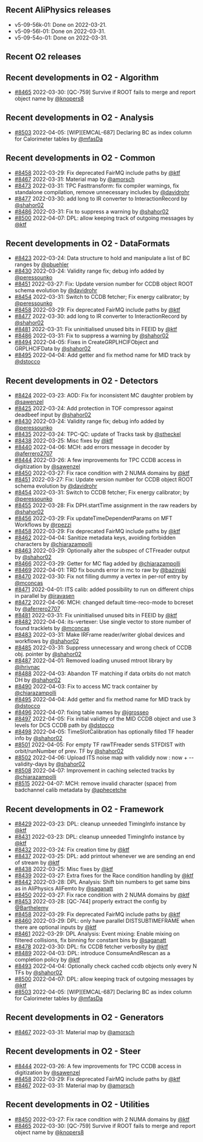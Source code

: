 ## Recent AliPhysics releases
- v5-09-56k-01: Done on 2022-03-21.
- v5-09-56l-01: Done on 2022-03-31.
- v5-09-54o-01: Done on 2022-03-31.
## Recent O2 releases
## Recent developments in O2 - Algorithm
- [\#8465](https://github.com/AliceO2Group/AliceO2/pull/8465) 2022-03-30: [QC-759] Survive if ROOT fails to merge and report object name by [@knopers8](https://github.com/knopers8)
## Recent developments in O2 - Analysis
- [\#8503](https://github.com/AliceO2Group/AliceO2/pull/8503) 2022-04-05: [WIP][EMCAL-687] Declaring BC as index column for Calorimeter tables by [@mfasDa](https://github.com/mfasDa)
## Recent developments in O2 - Common
- [\#8458](https://github.com/AliceO2Group/AliceO2/pull/8458) 2022-03-29: Fix deprecated FairMQ include paths by [@ktf](https://github.com/ktf)
- [\#8467](https://github.com/AliceO2Group/AliceO2/pull/8467) 2022-03-31: Material map by [@amorsch](https://github.com/amorsch)
- [\#8473](https://github.com/AliceO2Group/AliceO2/pull/8473) 2022-03-31: TPC Fasttransform: fix compiler warnings, fix standalone compilation, remove unnecessary includes by [@davidrohr](https://github.com/davidrohr)
- [\#8477](https://github.com/AliceO2Group/AliceO2/pull/8477) 2022-03-30: add long to IR converter to InteractionRecord by [@shahor02](https://github.com/shahor02)
- [\#8486](https://github.com/AliceO2Group/AliceO2/pull/8486) 2022-03-31: Fix to suppress a warning by [@shahor02](https://github.com/shahor02)
- [\#8500](https://github.com/AliceO2Group/AliceO2/pull/8500) 2022-04-07: DPL: allow keeping track of outgoing messages by [@ktf](https://github.com/ktf)
## Recent developments in O2 - DataFormats
- [\#8423](https://github.com/AliceO2Group/AliceO2/pull/8423) 2022-03-24: Data structure to hold and manipulate a list of BC ranges by [@pbuehler](https://github.com/pbuehler)
- [\#8430](https://github.com/AliceO2Group/AliceO2/pull/8430) 2022-03-24: Validity range fix; debug info added by [@peressounko](https://github.com/peressounko)
- [\#8451](https://github.com/AliceO2Group/AliceO2/pull/8451) 2022-03-27: Fix: Update version number for CCDB object ROOT schema evolution by [@davidrohr](https://github.com/davidrohr)
- [\#8454](https://github.com/AliceO2Group/AliceO2/pull/8454) 2022-03-31: Switch to CCDB fetcher; Fix energy calibrator; by [@peressounko](https://github.com/peressounko)
- [\#8458](https://github.com/AliceO2Group/AliceO2/pull/8458) 2022-03-29: Fix deprecated FairMQ include paths by [@ktf](https://github.com/ktf)
- [\#8477](https://github.com/AliceO2Group/AliceO2/pull/8477) 2022-03-30: add long to IR converter to InteractionRecord by [@shahor02](https://github.com/shahor02)
- [\#8481](https://github.com/AliceO2Group/AliceO2/pull/8481) 2022-03-31: Fix uninitialised unused bits in FEEID by [@ktf](https://github.com/ktf)
- [\#8486](https://github.com/AliceO2Group/AliceO2/pull/8486) 2022-03-31: Fix to suppress a warning by [@shahor02](https://github.com/shahor02)
- [\#8494](https://github.com/AliceO2Group/AliceO2/pull/8494) 2022-04-05: Fixes in CreateGRPLHCIFObject and GRPLHCIFData by [@shahor02](https://github.com/shahor02)
- [\#8495](https://github.com/AliceO2Group/AliceO2/pull/8495) 2022-04-04: Add getter and fix method name for MID track by [@dstocco](https://github.com/dstocco)
## Recent developments in O2 - Detectors
- [\#8424](https://github.com/AliceO2Group/AliceO2/pull/8424) 2022-03-23: AOD: Fix for inconsistent MC daughter problem by [@sawenzel](https://github.com/sawenzel)
- [\#8425](https://github.com/AliceO2Group/AliceO2/pull/8425) 2022-03-24: Add protection in TOF compressor against deadbeef input by [@shahor02](https://github.com/shahor02)
- [\#8430](https://github.com/AliceO2Group/AliceO2/pull/8430) 2022-03-24: Validity range fix; debug info added by [@peressounko](https://github.com/peressounko)
- [\#8435](https://github.com/AliceO2Group/AliceO2/pull/8435) 2022-03-24: TPC-QC: update of Tracks task by [@stheckel](https://github.com/stheckel)
- [\#8438](https://github.com/AliceO2Group/AliceO2/pull/8438) 2022-03-25: Misc fixes by [@ktf](https://github.com/ktf)
- [\#8440](https://github.com/AliceO2Group/AliceO2/pull/8440) 2022-04-06: MCH: add errors message in decoder by [@aferrero2707](https://github.com/aferrero2707)
- [\#8444](https://github.com/AliceO2Group/AliceO2/pull/8444) 2022-03-26: A few improvements for TPC CCDB access in digitization by [@sawenzel](https://github.com/sawenzel)
- [\#8450](https://github.com/AliceO2Group/AliceO2/pull/8450) 2022-03-27: Fix race condition with 2 NUMA domains by [@ktf](https://github.com/ktf)
- [\#8451](https://github.com/AliceO2Group/AliceO2/pull/8451) 2022-03-27: Fix: Update version number for CCDB object ROOT schema evolution by [@davidrohr](https://github.com/davidrohr)
- [\#8454](https://github.com/AliceO2Group/AliceO2/pull/8454) 2022-03-31: Switch to CCDB fetcher; Fix energy calibrator; by [@peressounko](https://github.com/peressounko)
- [\#8455](https://github.com/AliceO2Group/AliceO2/pull/8455) 2022-03-28: Fix DPH.startTime assignment in the raw readers by [@shahor02](https://github.com/shahor02)
- [\#8456](https://github.com/AliceO2Group/AliceO2/pull/8456) 2022-03-29: Fix updateTimeDependentParams on MFT Workflows by [@rpezzi](https://github.com/rpezzi)
- [\#8458](https://github.com/AliceO2Group/AliceO2/pull/8458) 2022-03-29: Fix deprecated FairMQ include paths by [@ktf](https://github.com/ktf)
- [\#8462](https://github.com/AliceO2Group/AliceO2/pull/8462) 2022-04-04: Sanitize metadata keys, avoiding forbidden characters by [@chiarazampolli](https://github.com/chiarazampolli)
- [\#8463](https://github.com/AliceO2Group/AliceO2/pull/8463) 2022-03-29: Optionally alter the subspec of CTFreader output by [@shahor02](https://github.com/shahor02)
- [\#8466](https://github.com/AliceO2Group/AliceO2/pull/8466) 2022-03-29: Getter for MC flag added by [@chiarazampolli](https://github.com/chiarazampolli)
- [\#8469](https://github.com/AliceO2Group/AliceO2/pull/8469) 2022-04-01: TRD fix bounds error in mc to raw by [@bazinski](https://github.com/bazinski)
- [\#8470](https://github.com/AliceO2Group/AliceO2/pull/8470) 2022-03-30: Fix not filling dummy a vertex in per-rof entry by [@mconcas](https://github.com/mconcas)
- [\#8471](https://github.com/AliceO2Group/AliceO2/pull/8471) 2022-04-01: ITS calib: added possibility to run on different chips in parallel by [@iravasen](https://github.com/iravasen)
- [\#8472](https://github.com/AliceO2Group/AliceO2/pull/8472) 2022-04-06: MCH: changed default time-reco-mode to bcreset by [@aferrero2707](https://github.com/aferrero2707)
- [\#8481](https://github.com/AliceO2Group/AliceO2/pull/8481) 2022-03-31: Fix uninitialised unused bits in FEEID by [@ktf](https://github.com/ktf)
- [\#8482](https://github.com/AliceO2Group/AliceO2/pull/8482) 2022-04-04: its-vertexer: Use single vector to store number of found tracklets by [@mconcas](https://github.com/mconcas)
- [\#8483](https://github.com/AliceO2Group/AliceO2/pull/8483) 2022-03-31: Make IRFrame reader/writer global devices and workflows by [@shahor02](https://github.com/shahor02)
- [\#8485](https://github.com/AliceO2Group/AliceO2/pull/8485) 2022-03-31: Suppress unnecessary and wrong check of CCDB obj. pointer by [@shahor02](https://github.com/shahor02)
- [\#8487](https://github.com/AliceO2Group/AliceO2/pull/8487) 2022-04-01: Removed loading unused mtroot library by [@ihrivnac](https://github.com/ihrivnac)
- [\#8488](https://github.com/AliceO2Group/AliceO2/pull/8488) 2022-04-03: Abandon TF matching if data orbits do not match DH by [@shahor02](https://github.com/shahor02)
- [\#8490](https://github.com/AliceO2Group/AliceO2/pull/8490) 2022-04-03: Fix to access MC track container  by [@chiarazampolli](https://github.com/chiarazampolli)
- [\#8495](https://github.com/AliceO2Group/AliceO2/pull/8495) 2022-04-04: Add getter and fix method name for MID track by [@dstocco](https://github.com/dstocco)
- [\#8496](https://github.com/AliceO2Group/AliceO2/pull/8496) 2022-04-07: fixing table names by [@jgrosseo](https://github.com/jgrosseo)
- [\#8497](https://github.com/AliceO2Group/AliceO2/pull/8497) 2022-04-05: Fix initial validity of the MID CCDB object and use 3 levels for DCS CCDB path by [@dstocco](https://github.com/dstocco)
- [\#8498](https://github.com/AliceO2Group/AliceO2/pull/8498) 2022-04-05: TimeSlotCalibration has optionally filled TF header info by [@shahor02](https://github.com/shahor02)
- [\#8501](https://github.com/AliceO2Group/AliceO2/pull/8501) 2022-04-05: For empty TF rawTFreader sends STFDIST with orbit/runNumber of prev. TF by [@shahor02](https://github.com/shahor02)
- [\#8502](https://github.com/AliceO2Group/AliceO2/pull/8502) 2022-04-06: Upload ITS noise map with valididy now : now + --validity-days by [@shahor02](https://github.com/shahor02)
- [\#8508](https://github.com/AliceO2Group/AliceO2/pull/8508) 2022-04-07: Improvement in caching selected tracks by [@chiarazampolli](https://github.com/chiarazampolli)
- [\#8515](https://github.com/AliceO2Group/AliceO2/pull/8515) 2022-04-07: MCH: remove invalid character (space) from badchannel calib metadata by [@aphecetche](https://github.com/aphecetche)
## Recent developments in O2 - Framework
- [\#8429](https://github.com/AliceO2Group/AliceO2/pull/8429) 2022-03-23: DPL: cleanup unneeded TimingInfo instance by [@ktf](https://github.com/ktf)
- [\#8431](https://github.com/AliceO2Group/AliceO2/pull/8431) 2022-03-23: DPL: cleanup unneeded TimingInfo instance by [@ktf](https://github.com/ktf)
- [\#8432](https://github.com/AliceO2Group/AliceO2/pull/8432) 2022-03-24: Fix creation time by [@ktf](https://github.com/ktf)
- [\#8437](https://github.com/AliceO2Group/AliceO2/pull/8437) 2022-03-25: DPL: add printout whenever we are sending an end of stream by [@ktf](https://github.com/ktf)
- [\#8438](https://github.com/AliceO2Group/AliceO2/pull/8438) 2022-03-25: Misc fixes by [@ktf](https://github.com/ktf)
- [\#8439](https://github.com/AliceO2Group/AliceO2/pull/8439) 2022-03-27: Extra fixes for the Race condition handling by [@ktf](https://github.com/ktf)
- [\#8442](https://github.com/AliceO2Group/AliceO2/pull/8442) 2022-03-28: DPL Analysis: Shift bin numbers to get same bins as in AliPhysics AliFemto by [@saganatt](https://github.com/saganatt)
- [\#8450](https://github.com/AliceO2Group/AliceO2/pull/8450) 2022-03-27: Fix race condition with 2 NUMA domains by [@ktf](https://github.com/ktf)
- [\#8453](https://github.com/AliceO2Group/AliceO2/pull/8453) 2022-03-28: [QC-744] properly extract the config by [@Barthelemy](https://github.com/Barthelemy)
- [\#8458](https://github.com/AliceO2Group/AliceO2/pull/8458) 2022-03-29: Fix deprecated FairMQ include paths by [@ktf](https://github.com/ktf)
- [\#8460](https://github.com/AliceO2Group/AliceO2/pull/8460) 2022-03-29: DPL: only have parallel DISTSUBTIMEFRAME when there are optional inputs by [@ktf](https://github.com/ktf)
- [\#8461](https://github.com/AliceO2Group/AliceO2/pull/8461) 2022-03-29: DPL Analysis: Event mixing: Enable mixing on filtered collisions, fix binning for constant bins by [@saganatt](https://github.com/saganatt)
- [\#8478](https://github.com/AliceO2Group/AliceO2/pull/8478) 2022-03-30: DPL: fix CCDB fetcher verbosity by [@ktf](https://github.com/ktf)
- [\#8489](https://github.com/AliceO2Group/AliceO2/pull/8489) 2022-04-03: DPL: introduce ConsumeAndRescan as a completion policy by [@ktf](https://github.com/ktf)
- [\#8493](https://github.com/AliceO2Group/AliceO2/pull/8493) 2022-04-04: Optionally check cached ccdb objects only every N TFs by [@shahor02](https://github.com/shahor02)
- [\#8500](https://github.com/AliceO2Group/AliceO2/pull/8500) 2022-04-07: DPL: allow keeping track of outgoing messages by [@ktf](https://github.com/ktf)
- [\#8503](https://github.com/AliceO2Group/AliceO2/pull/8503) 2022-04-05: [WIP][EMCAL-687] Declaring BC as index column for Calorimeter tables by [@mfasDa](https://github.com/mfasDa)
## Recent developments in O2 - Generators
- [\#8467](https://github.com/AliceO2Group/AliceO2/pull/8467) 2022-03-31: Material map by [@amorsch](https://github.com/amorsch)
## Recent developments in O2 - Steer
- [\#8444](https://github.com/AliceO2Group/AliceO2/pull/8444) 2022-03-26: A few improvements for TPC CCDB access in digitization by [@sawenzel](https://github.com/sawenzel)
- [\#8458](https://github.com/AliceO2Group/AliceO2/pull/8458) 2022-03-29: Fix deprecated FairMQ include paths by [@ktf](https://github.com/ktf)
- [\#8467](https://github.com/AliceO2Group/AliceO2/pull/8467) 2022-03-31: Material map by [@amorsch](https://github.com/amorsch)
## Recent developments in O2 - Utilities
- [\#8450](https://github.com/AliceO2Group/AliceO2/pull/8450) 2022-03-27: Fix race condition with 2 NUMA domains by [@ktf](https://github.com/ktf)
- [\#8465](https://github.com/AliceO2Group/AliceO2/pull/8465) 2022-03-30: [QC-759] Survive if ROOT fails to merge and report object name by [@knopers8](https://github.com/knopers8)

